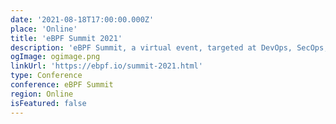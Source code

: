 ```yaml
---
date: '2021-08-18T17:00:00.000Z'
place: 'Online'
title: 'eBPF Summit 2021'
description: 'eBPF Summit, a virtual event, targeted at DevOps, SecOps, platform architects, and developers is open for registration.'
ogImage: ogimage.png
linkUrl: 'https://ebpf.io/summit-2021.html'
type: Conference
conference: eBPF Summit
region: Online
isFeatured: false
---
```

